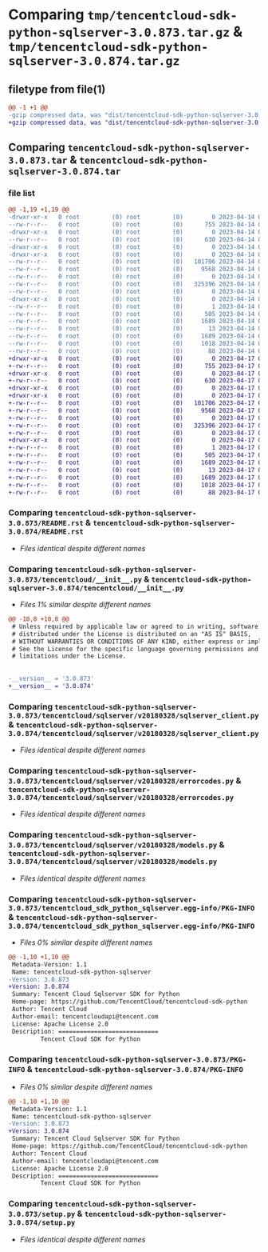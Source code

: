 # Comparing `tmp/tencentcloud-sdk-python-sqlserver-3.0.873.tar.gz` & `tmp/tencentcloud-sdk-python-sqlserver-3.0.874.tar.gz`

## filetype from file(1)

```diff
@@ -1 +1 @@
-gzip compressed data, was "dist/tencentcloud-sdk-python-sqlserver-3.0.873.tar", last modified: Fri Apr 14 00:51:31 2023, max compression
+gzip compressed data, was "dist/tencentcloud-sdk-python-sqlserver-3.0.874.tar", last modified: Mon Apr 17 00:44:21 2023, max compression
```

## Comparing `tencentcloud-sdk-python-sqlserver-3.0.873.tar` & `tencentcloud-sdk-python-sqlserver-3.0.874.tar`

### file list

```diff
@@ -1,19 +1,19 @@
-drwxr-xr-x   0 root         (0) root         (0)        0 2023-04-14 00:51:31.000000 tencentcloud-sdk-python-sqlserver-3.0.873/
--rw-r--r--   0 root         (0) root         (0)      755 2023-04-14 00:51:31.000000 tencentcloud-sdk-python-sqlserver-3.0.873/README.rst
-drwxr-xr-x   0 root         (0) root         (0)        0 2023-04-14 00:51:31.000000 tencentcloud-sdk-python-sqlserver-3.0.873/tencentcloud/
--rw-r--r--   0 root         (0) root         (0)      630 2023-04-14 00:51:31.000000 tencentcloud-sdk-python-sqlserver-3.0.873/tencentcloud/__init__.py
-drwxr-xr-x   0 root         (0) root         (0)        0 2023-04-14 00:51:31.000000 tencentcloud-sdk-python-sqlserver-3.0.873/tencentcloud/sqlserver/
-drwxr-xr-x   0 root         (0) root         (0)        0 2023-04-14 00:51:31.000000 tencentcloud-sdk-python-sqlserver-3.0.873/tencentcloud/sqlserver/v20180328/
--rw-r--r--   0 root         (0) root         (0)   101706 2023-04-14 00:51:31.000000 tencentcloud-sdk-python-sqlserver-3.0.873/tencentcloud/sqlserver/v20180328/sqlserver_client.py
--rw-r--r--   0 root         (0) root         (0)     9568 2023-04-14 00:51:31.000000 tencentcloud-sdk-python-sqlserver-3.0.873/tencentcloud/sqlserver/v20180328/errorcodes.py
--rw-r--r--   0 root         (0) root         (0)        0 2023-04-14 00:51:31.000000 tencentcloud-sdk-python-sqlserver-3.0.873/tencentcloud/sqlserver/v20180328/__init__.py
--rw-r--r--   0 root         (0) root         (0)   325396 2023-04-14 00:51:31.000000 tencentcloud-sdk-python-sqlserver-3.0.873/tencentcloud/sqlserver/v20180328/models.py
--rw-r--r--   0 root         (0) root         (0)        0 2023-04-14 00:51:31.000000 tencentcloud-sdk-python-sqlserver-3.0.873/tencentcloud/sqlserver/__init__.py
-drwxr-xr-x   0 root         (0) root         (0)        0 2023-04-14 00:51:31.000000 tencentcloud-sdk-python-sqlserver-3.0.873/tencentcloud_sdk_python_sqlserver.egg-info/
--rw-r--r--   0 root         (0) root         (0)        1 2023-04-14 00:51:31.000000 tencentcloud-sdk-python-sqlserver-3.0.873/tencentcloud_sdk_python_sqlserver.egg-info/dependency_links.txt
--rw-r--r--   0 root         (0) root         (0)      505 2023-04-14 00:51:31.000000 tencentcloud-sdk-python-sqlserver-3.0.873/tencentcloud_sdk_python_sqlserver.egg-info/SOURCES.txt
--rw-r--r--   0 root         (0) root         (0)     1689 2023-04-14 00:51:31.000000 tencentcloud-sdk-python-sqlserver-3.0.873/tencentcloud_sdk_python_sqlserver.egg-info/PKG-INFO
--rw-r--r--   0 root         (0) root         (0)       13 2023-04-14 00:51:31.000000 tencentcloud-sdk-python-sqlserver-3.0.873/tencentcloud_sdk_python_sqlserver.egg-info/top_level.txt
--rw-r--r--   0 root         (0) root         (0)     1689 2023-04-14 00:51:31.000000 tencentcloud-sdk-python-sqlserver-3.0.873/PKG-INFO
--rw-r--r--   0 root         (0) root         (0)     1018 2023-04-14 00:51:31.000000 tencentcloud-sdk-python-sqlserver-3.0.873/setup.py
--rw-r--r--   0 root         (0) root         (0)       88 2023-04-14 00:51:31.000000 tencentcloud-sdk-python-sqlserver-3.0.873/setup.cfg
+drwxr-xr-x   0 root         (0) root         (0)        0 2023-04-17 00:44:21.000000 tencentcloud-sdk-python-sqlserver-3.0.874/
+-rw-r--r--   0 root         (0) root         (0)      755 2023-04-17 00:44:21.000000 tencentcloud-sdk-python-sqlserver-3.0.874/README.rst
+drwxr-xr-x   0 root         (0) root         (0)        0 2023-04-17 00:44:21.000000 tencentcloud-sdk-python-sqlserver-3.0.874/tencentcloud/
+-rw-r--r--   0 root         (0) root         (0)      630 2023-04-17 00:44:21.000000 tencentcloud-sdk-python-sqlserver-3.0.874/tencentcloud/__init__.py
+drwxr-xr-x   0 root         (0) root         (0)        0 2023-04-17 00:44:21.000000 tencentcloud-sdk-python-sqlserver-3.0.874/tencentcloud/sqlserver/
+drwxr-xr-x   0 root         (0) root         (0)        0 2023-04-17 00:44:21.000000 tencentcloud-sdk-python-sqlserver-3.0.874/tencentcloud/sqlserver/v20180328/
+-rw-r--r--   0 root         (0) root         (0)   101706 2023-04-17 00:44:21.000000 tencentcloud-sdk-python-sqlserver-3.0.874/tencentcloud/sqlserver/v20180328/sqlserver_client.py
+-rw-r--r--   0 root         (0) root         (0)     9568 2023-04-17 00:44:21.000000 tencentcloud-sdk-python-sqlserver-3.0.874/tencentcloud/sqlserver/v20180328/errorcodes.py
+-rw-r--r--   0 root         (0) root         (0)        0 2023-04-17 00:44:21.000000 tencentcloud-sdk-python-sqlserver-3.0.874/tencentcloud/sqlserver/v20180328/__init__.py
+-rw-r--r--   0 root         (0) root         (0)   325396 2023-04-17 00:44:21.000000 tencentcloud-sdk-python-sqlserver-3.0.874/tencentcloud/sqlserver/v20180328/models.py
+-rw-r--r--   0 root         (0) root         (0)        0 2023-04-17 00:44:21.000000 tencentcloud-sdk-python-sqlserver-3.0.874/tencentcloud/sqlserver/__init__.py
+drwxr-xr-x   0 root         (0) root         (0)        0 2023-04-17 00:44:21.000000 tencentcloud-sdk-python-sqlserver-3.0.874/tencentcloud_sdk_python_sqlserver.egg-info/
+-rw-r--r--   0 root         (0) root         (0)        1 2023-04-17 00:44:21.000000 tencentcloud-sdk-python-sqlserver-3.0.874/tencentcloud_sdk_python_sqlserver.egg-info/dependency_links.txt
+-rw-r--r--   0 root         (0) root         (0)      505 2023-04-17 00:44:21.000000 tencentcloud-sdk-python-sqlserver-3.0.874/tencentcloud_sdk_python_sqlserver.egg-info/SOURCES.txt
+-rw-r--r--   0 root         (0) root         (0)     1689 2023-04-17 00:44:21.000000 tencentcloud-sdk-python-sqlserver-3.0.874/tencentcloud_sdk_python_sqlserver.egg-info/PKG-INFO
+-rw-r--r--   0 root         (0) root         (0)       13 2023-04-17 00:44:21.000000 tencentcloud-sdk-python-sqlserver-3.0.874/tencentcloud_sdk_python_sqlserver.egg-info/top_level.txt
+-rw-r--r--   0 root         (0) root         (0)     1689 2023-04-17 00:44:21.000000 tencentcloud-sdk-python-sqlserver-3.0.874/PKG-INFO
+-rw-r--r--   0 root         (0) root         (0)     1018 2023-04-17 00:44:21.000000 tencentcloud-sdk-python-sqlserver-3.0.874/setup.py
+-rw-r--r--   0 root         (0) root         (0)       88 2023-04-17 00:44:21.000000 tencentcloud-sdk-python-sqlserver-3.0.874/setup.cfg
```

### Comparing `tencentcloud-sdk-python-sqlserver-3.0.873/README.rst` & `tencentcloud-sdk-python-sqlserver-3.0.874/README.rst`

 * *Files identical despite different names*

### Comparing `tencentcloud-sdk-python-sqlserver-3.0.873/tencentcloud/__init__.py` & `tencentcloud-sdk-python-sqlserver-3.0.874/tencentcloud/__init__.py`

 * *Files 1% similar despite different names*

```diff
@@ -10,8 +10,8 @@
 # Unless required by applicable law or agreed to in writing, software
 # distributed under the License is distributed on an "AS IS" BASIS,
 # WITHOUT WARRANTIES OR CONDITIONS OF ANY KIND, either express or implied.
 # See the License for the specific language governing permissions and
 # limitations under the License.
 
 
-__version__ = '3.0.873'
+__version__ = '3.0.874'
```

### Comparing `tencentcloud-sdk-python-sqlserver-3.0.873/tencentcloud/sqlserver/v20180328/sqlserver_client.py` & `tencentcloud-sdk-python-sqlserver-3.0.874/tencentcloud/sqlserver/v20180328/sqlserver_client.py`

 * *Files identical despite different names*

### Comparing `tencentcloud-sdk-python-sqlserver-3.0.873/tencentcloud/sqlserver/v20180328/errorcodes.py` & `tencentcloud-sdk-python-sqlserver-3.0.874/tencentcloud/sqlserver/v20180328/errorcodes.py`

 * *Files identical despite different names*

### Comparing `tencentcloud-sdk-python-sqlserver-3.0.873/tencentcloud/sqlserver/v20180328/models.py` & `tencentcloud-sdk-python-sqlserver-3.0.874/tencentcloud/sqlserver/v20180328/models.py`

 * *Files identical despite different names*

### Comparing `tencentcloud-sdk-python-sqlserver-3.0.873/tencentcloud_sdk_python_sqlserver.egg-info/PKG-INFO` & `tencentcloud-sdk-python-sqlserver-3.0.874/tencentcloud_sdk_python_sqlserver.egg-info/PKG-INFO`

 * *Files 0% similar despite different names*

```diff
@@ -1,10 +1,10 @@
 Metadata-Version: 1.1
 Name: tencentcloud-sdk-python-sqlserver
-Version: 3.0.873
+Version: 3.0.874
 Summary: Tencent Cloud Sqlserver SDK for Python
 Home-page: https://github.com/TencentCloud/tencentcloud-sdk-python
 Author: Tencent Cloud
 Author-email: tencentcloudapi@tencent.com
 License: Apache License 2.0
 Description: ============================
         Tencent Cloud SDK for Python
```

### Comparing `tencentcloud-sdk-python-sqlserver-3.0.873/PKG-INFO` & `tencentcloud-sdk-python-sqlserver-3.0.874/PKG-INFO`

 * *Files 0% similar despite different names*

```diff
@@ -1,10 +1,10 @@
 Metadata-Version: 1.1
 Name: tencentcloud-sdk-python-sqlserver
-Version: 3.0.873
+Version: 3.0.874
 Summary: Tencent Cloud Sqlserver SDK for Python
 Home-page: https://github.com/TencentCloud/tencentcloud-sdk-python
 Author: Tencent Cloud
 Author-email: tencentcloudapi@tencent.com
 License: Apache License 2.0
 Description: ============================
         Tencent Cloud SDK for Python
```

### Comparing `tencentcloud-sdk-python-sqlserver-3.0.873/setup.py` & `tencentcloud-sdk-python-sqlserver-3.0.874/setup.py`

 * *Files identical despite different names*

